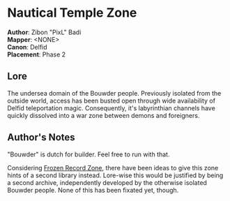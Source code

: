 # Nautical Temple Zone

**Author**: Zibon "PixL" Badi  
**Mapper**: \<NONE\>  
**Canon**: Delfid  
**Placement**: Phase 2

## Lore

The undersea domain of the Bouwder people. Previously isolated from the
outside world, access has been busted open through wide availability of
Delfid teleportation magic. Consequently, it's labyrinthian channels have
quickly dissolved into a war zone between demons and foreigners.

## Author's Notes

"Bouwder" is dutch for builder. Feel free to run with that.

Considering [Frozen Record Zone], there have been ideas to give this zone
hints of a second library instead. Lore-wise this would be justified by
being a second archive, independently developed by the otherwise isolated
Bouwder people. None of this has been fixated yet, though.

[Frozen Record Zone]: <frz-frozen-record.md>
